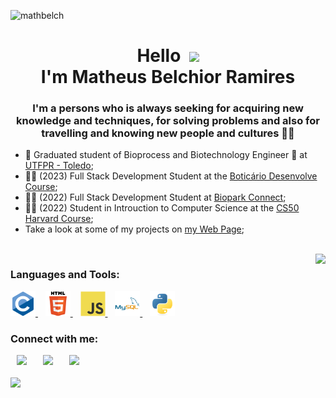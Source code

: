 <p align="left">
<img src="https://komarev.com/ghpvc/?username=mathbelch&label=Profile%20views&color=0eb1b4&style=plastic" alt="mathbelch" /> 
</p>

<h1 align="center">Hello&nbsp; <img src="https://github.com/TheDudeThatCode/TheDudeThatCode/blob/master/Assets/Hi.gif" width="29px"> <br> I'm Matheus Belchior Ramires</h1>
<h3 align="center">I'm a persons who is always seeking for acquiring new knowledge and techniques, for solving problems and also for travelling and knowing new people and cultures 🧩🚀</h3>


<ul>
  <li> 🧬 Graduated student of Bioprocess and Biotechnology Engineer 🧪 at <a href="http://www.utfpr.edu.br/campus/toledo" target="_blank">UTFPR - Toledo</a>;</li>
	
  <li> 👨‍💻 (2023) Full Stack Development Student at the <a href="https://desenvolve.grupoboticario.com.br/" target="_blank">Boticário Desenvolve Course</a>;</li>

  <li> 👨‍💻 (2022) Full Stack Development Student at <a href="https://bioparkeducacao.com.br/v2/en/" target="_blank">Biopark Connect</a>;</li>
  
  <li> 👨‍💻 (2022) Student in Introuction to Computer Science at the <a href="https://cs50.harvard.edu/x/2023/" target="_blank">CS50 Harvard Course</a>;</li>
  
  <li> Take a look at some of my projects on <a href="https://mathbelch.github.io/MyHomepage/index.html" target="_blank">my Web Page</a>;</li>
	  
</ul>

<br>
<img align="right" height="250" src="https://media.giphy.com/media/vzO0Vc8b2VBLi/giphy.gif">
<h3 align="left">Languages and Tools:</h3>
<p>
<a href="https://www.cprogramming.com/" target="_blank" rel="noreferrer"> 
<img src="https://raw.githubusercontent.com/devicons/devicon/master/icons/c/c-original.svg" alt="c" width="40" height="40"/>
</a> 
&nbsp;&nbsp;
<a href="https://www.w3.org/html/" target="_blank" rel="noreferrer">
<img src="https://raw.githubusercontent.com/devicons/devicon/master/icons/html5/html5-original-wordmark.svg" alt="html5" width="40" height="40"/> 
</a> 
&nbsp;&nbsp;
<a href="https://developer.mozilla.org/en-US/docs/Web/JavaScript" target="_blank" rel="noreferrer">
<img src="https://raw.githubusercontent.com/devicons/devicon/master/icons/javascript/javascript-original.svg" alt="javascript" width="40" height="40"/>
</a> 
&nbsp;&nbsp;
<a href="https://www.mysql.com/" target="_blank" rel="noreferrer">
<img src="https://raw.githubusercontent.com/devicons/devicon/master/icons/mysql/mysql-original-wordmark.svg" alt="mysql" width="40" height="40"/>
</a> 
&nbsp;&nbsp;
<a href="https://www.python.org/" target="_blank" rel="noreferrer">
<img src="https://raw.githubusercontent.com/devicons/devicon/master/icons/python/python-original.svg" alt="python" width="40" height="40"/>
</a> 
 </p>

<h3 align="left">Connect with me:</h3>

<p>
<a style="margin-left: 10px;" target="_blank" href="https://github.com/mathbelch">
		<img src="https://img.icons8.com/doodle/40/000000/github--v1.png"></a>
&nbsp;&nbsp;
<a style="margin-left: 10px;" target="_blank" href="https://instagram.com/math_belk">
    <img src="https://img.icons8.com/doodle/40/000000/instagram-new--v2.png"></a>
&nbsp;&nbsp;
<a style="margin-left: 10px;"  target="_blank" href="https://www.linkedin.com/in/matheus-belchior-ramires/">
		<img src="https://img.icons8.com/doodle/40/000000/linkedin--v2.png"></a>
<br><br>
<a href = "mailto:matheusbelchior23@gmail.com">
		<img src="https://img.shields.io/badge/-Gmail-%23333?style=for-the-badge&logo=gmail&logoColor=white" target="_blank"></a>
</p>


